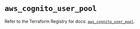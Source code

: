 # `aws_cognito_user_pool`

Refer to the Terraform Registry for docs: [`aws_cognito_user_pool`](https://registry.terraform.io/providers/hashicorp/aws/6.12.0/docs/resources/cognito_user_pool).
